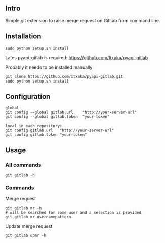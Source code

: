 ## Intro

Simple git extension to raise merge request on GitLab from command line.

## Installation

~~~
sudo python setup.sh install
~~~

Lates pyapi-gitlab is required: https://github.com/Itxaka/pyapi-gitlab

Probably it needs to be installed manually:
~~~
git clone https://github.com/Itxaka/pyapi-gitlab.git
sudo python setup.sh install
~~~

## Configuration

~~~
global:
git config --global gitlab.url    "http://your-server-url"
git config --global gitlab.token  "your-token"

local in each repository:
git config gitlab.url   "http://your-server-url"
git config gitlab.token "your-token"
~~~

## Usage

### All commands

~~~
git gitlab -h
~~~

### Commands

Merge request

~~~
git gitlab mr -h
# will be searched for some user and a selection is provided
git gitlab mr usernamepattern
~~~

Update merge request

~~~
git gitlab upmr -h
~~~